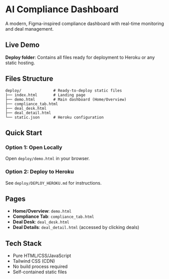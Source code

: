 # AI Compliance Dashboard

A modern, Figma-inspired compliance dashboard with real-time monitoring and deal management.

## Live Demo

**Deploy folder**: Contains all files ready for deployment to Heroku or any static hosting.

## Files Structure

```
deploy/              # Ready-to-deploy static files
├── index.html       # Landing page
├── demo.html        # Main dashboard (Home/Overview)
├── compliance_tab.html
├── deal_desk.html
├── deal_detail.html
└── static.json      # Heroku configuration
```

## Quick Start

### Option 1: Open Locally
Open `deploy/demo.html` in your browser.

### Option 2: Deploy to Heroku
See `deploy/DEPLOY_HEROKU.md` for instructions.

## Pages

- **Home/Overview**: `demo.html`
- **Compliance Tab**: `compliance_tab.html`
- **Deal Desk**: `deal_desk.html`
- **Deal Details**: `deal_detail.html` (accessed by clicking deals)

## Tech Stack

- Pure HTML/CSS/JavaScript
- Tailwind CSS (CDN)
- No build process required
- Self-contained static files

